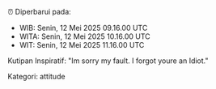 ⏰ Diperbarui pada:
- WIB: Senin, 12 Mei 2025 09.16.00 UTC
- WITA: Senin, 12 Mei 2025 10.16.00 UTC
- WIT: Senin, 12 Mei 2025 11.16.00 UTC

Kutipan Inspiratif:
"Im sorry my fault. I forgot youre an Idiot."


Kategori: attitude


